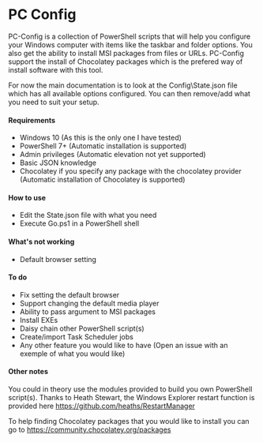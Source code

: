 # PC Config
 
PC-Config is a collection of PowerShell scripts that will help you configure your Windows computer with items like the taskbar and folder options. You also get the ability to install MSI packages from files or URLs. PC-Config support the install of Chocolatey packages which is the prefered way of install software with this tool.

For now the main documentation is to look at the Config\State.json file which has all available options configured. You can then remove/add what you need to suit your setup.

#### Requirements
- Windows 10 (As this is the only one I have tested)
- PowerShell 7+ (Automatic installation is supported)
- Admin privileges (Automatic elevation not yet supported)
- Basic JSON knowledge
- Chocolatey if you specify any package with the chocolatey provider (Automatic installation of Chocolatey is supported)

#### How to use
- Edit the State.json file with what you need
- Execute Go.ps1 in a PowerShell shell

#### What's not working
- Default browser setting

#### To do
- Fix setting the default browser
- Support changing the default media player
- Ability to pass argument to MSI packages
- Install EXEs
- Daisy chain other PowerShell script(s)
- Create/import Task Scheduler jobs
- Any other feature you would like to have (Open an issue with an exemple of what you would like)

#### Other notes
You could in theory use the modules provided to build you own PowerShell script(s).
Thanks to Heath Stewart, the Windows Explorer restart function is provided here https://github.com/heaths/RestartManager

To help finding Chocolatey packages that you would like to install you can go to https://community.chocolatey.org/packages
